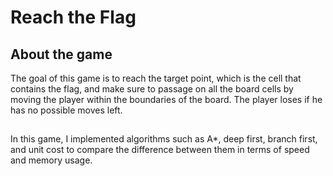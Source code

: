 # Reach the Flag

## About the game
The goal of this game is to reach the target point, which is the cell that contains the flag, and make sure to passage on all the board cells by moving the player within the boundaries of the board.
The player loses if he has no possible moves left.

## 
In this game, I implemented algorithms such as A*, deep first, branch first, and unit cost to compare the difference between them in terms of speed and memory usage.
